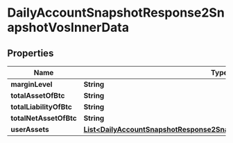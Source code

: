

# DailyAccountSnapshotResponse2SnapshotVosInnerData


## Properties

| Name | Type | Description | Notes |
|------------ | ------------- | ------------- | -------------|
|**marginLevel** | **String** |  |  [optional] |
|**totalAssetOfBtc** | **String** |  |  [optional] |
|**totalLiabilityOfBtc** | **String** |  |  [optional] |
|**totalNetAssetOfBtc** | **String** |  |  [optional] |
|**userAssets** | [**List&lt;DailyAccountSnapshotResponse2SnapshotVosInnerDataUserAssetsInner&gt;**](DailyAccountSnapshotResponse2SnapshotVosInnerDataUserAssetsInner.md) |  |  [optional] |



